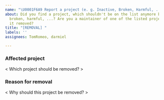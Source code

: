 ```yaml
---
name: "\U0001F6A9 Report a project (e. g. Inactive, Broken, Harmful, ...)"
about: Did you find a project, which shouldn't be on the list anymore because it's
  broken, harmful, ...? Are you a maintainer of one of the listed projects and want
  it removed?
title: "[REMOVAL] "
labels: ''
assignees: TomRomeo, darmiel

---
```


### Affected project

< Which project should be removed? >

### Reason for removal

< Why should this project be removed? >

<!-- Thank you so much for your help to make this list even better! 💖 -->

